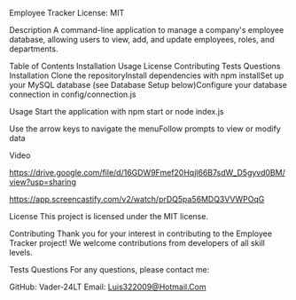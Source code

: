 Employee Tracker
License: MIT

Description
A command-line application to manage a company's employee database, allowing users to view, add, and update employees, roles, and departments.

Table of Contents
Installation
Usage
License
Contributing
Tests
Questions
Installation
Clone the repositoryInstall dependencies with npm installSet up your MySQL database (see Database Setup below)Configure your database connection in config/connection.js

Usage
Start the application with npm start or node index.js

Use the arrow keys to navigate the menuFollow prompts to view or modify data 

Video 

https://drive.google.com/file/d/16GDW9Fmef20Hqjl66B7sdW_D5gyvd0BM/view?usp=sharing

https://app.screencastify.com/v2/watch/prDQ5pa56MDQ3VVWPOqG

License
This project is licensed under the MIT license.

Contributing
Thank you for your interest in contributing to the Employee Tracker project! We welcome contributions from developers of all skill levels.

Tests
Questions
For any questions, please contact me:

GitHub: Vader-24LT
Email: Luis322009@Hotmail.Com
